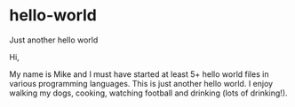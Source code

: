 # hello-world
Just another hello world

Hi, 

My name is Mike and I must have started at least 5+ hello world files in various programming languages. This is just another hello world.
I enjoy walking my dogs, cooking, watching football and drinking (lots of drinking!).
